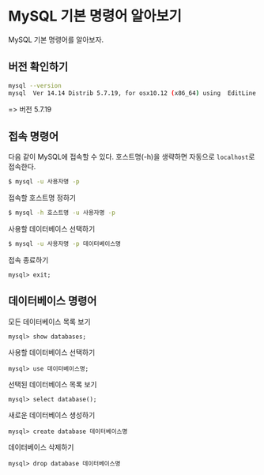 # MySQL 기본 명령어 알아보기 

MySQL 기본 명령어를 알아보자.

## 버전 확인하기

```bash
mysql --version
mysql  Ver 14.14 Distrib 5.7.19, for osx10.12 (x86_64) using  EditLine wrapper
```
=> 버전 5.7.19 

## 접속 명령어

다음 같이 MySQL에 접속할 수 있다. 호스트명(-h)을 생략하면 자동으로 `localhost`로 접속한다. 

```bash
$ mysql -u 사용자명 -p
```

접속할 호스트명 정하기 
```bash
$ mysql -h 호스트명 -u 사용자명 -p
```

사용할 데이터베이스 선택하기 
```bash
$ mysql -u 사용자명 -p 데이터베이스명
```

접속 종료하기 
```mysql
mysql> exit;
```

## 데이터베이스 명령어

모든 데이터베이스 목록 보기
```mysql
mysql> show databases;
```

사용할 데이터베이스 선택하기
```mysql
mysql> use 데이터베이스명;
```

선택된 데이터베이스 목록 보기
```mysql
mysql> select database();
```

새로운 데이터베이스 생성하기
```mysql
mysql> create database 데이터베이스명
```

데이터베이스 삭제하기
```
mysql> drop database 데이터베이스명
```